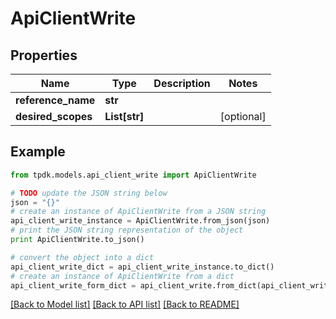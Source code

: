 # ApiClientWrite



## Properties

Name | Type | Description | Notes
------------ | ------------- | ------------- | -------------
**reference_name** | **str** |  | 
**desired_scopes** | **List[str]** |  | [optional] 

## Example

```python
from tpdk.models.api_client_write import ApiClientWrite

# TODO update the JSON string below
json = "{}"
# create an instance of ApiClientWrite from a JSON string
api_client_write_instance = ApiClientWrite.from_json(json)
# print the JSON string representation of the object
print ApiClientWrite.to_json()

# convert the object into a dict
api_client_write_dict = api_client_write_instance.to_dict()
# create an instance of ApiClientWrite from a dict
api_client_write_form_dict = api_client_write.from_dict(api_client_write_dict)
```
[[Back to Model list]](../README.md#documentation-for-models) [[Back to API list]](../README.md#documentation-for-api-endpoints) [[Back to README]](../README.md)


